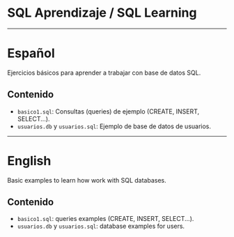 # SQL Aprendizaje / SQL Learning
---
# Español

Ejercicios básicos para aprender a trabajar con base de datos SQL.

## Contenido
- `basico1.sql`: Consultas (queries) de ejemplo (CREATE, INSERT, SELECT...).
- `usuarios.db` y `usuarios.sql`: Ejemplo de base de datos de usuarios.
---
# English

Basic examples to learn how work with SQL databases.

## Contenido
- `basico1.sql`: queries examples (CREATE, INSERT, SELECT...).
- `usuarios.db` y `usuarios.sql`: database examples for users.